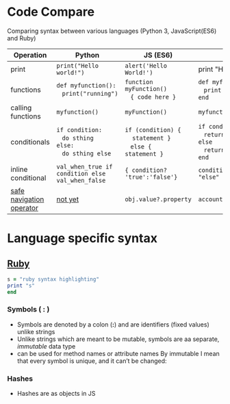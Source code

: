 # Code Compare
Comparing syntax between various languages (Python 3, JavaScript(ES6) and Ruby)



 Operation | Python | JS (ES6) | Ruby
|---|---|---|---|
| print | `print("Hello world!")` | `alert('Hello World!')` | print "Hello world!"|
| functions | `def myfunction():`<br>&nbsp;&nbsp;&nbsp;`print("running")` | `function myFunction()`<br>&nbsp;&nbsp; `{ code here }`| `def myfunction()`<br>&nbsp;&nbsp;&nbsp;`print "running"`<br>`end` |
| calling functions | `myfunction()` | `myFunction()`| `myfunction()` |
| conditionals | `if condition:`<br>&nbsp;&nbsp;&nbsp;`do sthing`<br>`else:`<br>&nbsp;&nbsp;&nbsp;`do sthing else`| `if (condition) {`<br>&nbsp;&nbsp;&nbsp; `statement }` <br>&nbsp;&nbsp;&nbsp;`else {` <br>`statement }` | `if condition`<br>&nbsp;&nbsp;&nbsp;`return true`<br>`else`<br>&nbsp;&nbsp;&nbsp;`return false`<br>`end`|
| inline conditional | `val_when_true if condition else val_when_false`| `{ condition? 'true':'false'}`| `condition ? "if true" : "else"`|
| [safe navigation operator](https://mitrev.net/ruby/2015/11/13/the-operator-in-ruby/)| [not yet](https://en.wikipedia.org/wiki/Safe_navigation_operator#Python)| `obj.value?.property`|`account&.username&.address`|| |

# Language specific syntax

## [Ruby](https://repl.it/join/sspejxsy-roxey804)

```ruby
s = "ruby syntax highlighting"
print "s"
end
```
### Symbols ( : )
* Symbols are denoted by a colon (**:**) and are identifiers (fixed values) unlike strings
* Unlike strings which are meant to be mutable, symbols are aa separate, *immutable* data type
* can be used for method names or attribute names
By immutable I mean that every symbol is unique, and it can’t be changed:



### Hashes
* Hashes are as objects in JS

